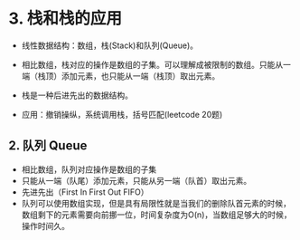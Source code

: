 # 3. 栈和栈的应用

+ 线性数据结构：数组，栈(Stack)和队列(Queue)。
+ 相比数组，栈对应的操作是数组的子集。可以理解成被限制的数组。只能从一端（栈顶）添加元素，也只能从一端（栈顶）取出元素。
+ 栈是一种后进先出的数据结构。

+ 应用：撤销操纵，系统调用栈，括号匹配(leetcode 20题) 



## 2. 队列 Queue

+ 相比数组，队列对应操作是数组的子集
+ 只能从一端（队尾）添加元素，只能从另一端（队首）取出元素。
+ 先进先出（First In First Out FIFO）
+  队列可以使用数组实现，但是具有局限性就是当我们的删除队首元素的时候，数组剩下的元素需要向前挪一位，时间复杂度为O(n)，当数组足够大的时候，操作时间久。 